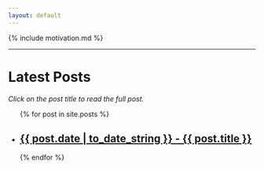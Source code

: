 ```yaml
---
layout: default
---
```

{% include motivation.md %}
* * *
<h1>Latest Posts</h1>

<i>Click on the post title to read the full post.</i>

<ul>
  {% for post in site.posts %}
    <li>
      <h2><a href="{{ post.url }}">{{ post.date | to_date_string }} - {{ post.title }}</a></h2>
    </li>
  {% endfor %}
</ul>

